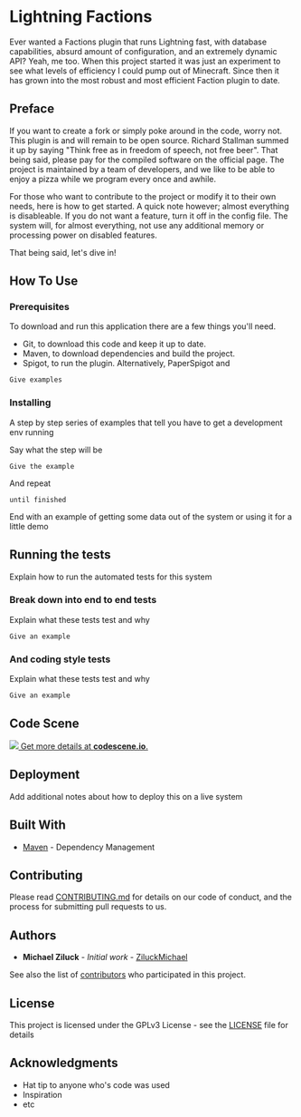 # Lightning Factions

Ever wanted a Factions plugin that runs Lightning fast, with database capabilities, absurd amount of configuration, and an extremely dynamic API? Yeah, me too. When this project started it was just an experiment to see what levels of efficiency I could pump out of Minecraft. Since then it has grown into the most robust and most efficient Faction plugin to date.

## Preface

If you want to create a fork or simply poke around in the code, worry not. This plugin is and will remain to be open source. Richard Stallman summed it up by saying "Think free as in freedom of speech, not free beer". That being said, please pay for the compiled software on the official page. The project is maintained by a team of developers, and we like to be able to enjoy a pizza while we program every once and awhile.

For those who want to contribute to the project or modify it to their own needs, here is how to get started. A quick note however; almost everything is disableable. If you do not want a feature, turn it off in the config file. The system will, for almost everything, not use any additional memory or processing power on disabled features.

That being said, let's dive in!

## How To Use 

### Prerequisites
To download and run this application there are a few things you'll need.

 - Git, to download this code and keep it up to date.
 - Maven, to download dependencies and build the project.
 - Spigot, to run the plugin. Alternatively, PaperSpigot and 

```
Give examples
```

### Installing

A step by step series of examples that tell you have to get a development env running

Say what the step will be

```
Give the example
```

And repeat

```
until finished
```

End with an example of getting some data out of the system or using it for a little demo

## Running the tests

Explain how to run the automated tests for this system

### Break down into end to end tests

Explain what these tests test and why

```
Give an example
```

### And coding style tests

Explain what these tests test and why

```
Give an example
```

## Code Scene

[![](https://codescene.io/projects/4491/status.svg) Get more details at **codescene.io**.](https://codescene.io/projects/4491/jobs/latest-successful/results)

## Deployment

Add additional notes about how to deploy this on a live system

## Built With

* [Maven](https://maven.apache.org/) - Dependency Management

## Contributing

Please read [CONTRIBUTING.md](https://gist.github.com/PurpleBooth/b24679402957c63ec426) for details on our code of conduct, and the process for submitting pull requests to us. 

## Authors

* **Michael Ziluck** - *Initial work* - [ZiluckMichael](https://github.com/ZiluckMichael)

See also the list of [contributors](https://github.com/ZiluckMichael/Factions/contributors) who participated in this project.

## License

This project is licensed under the GPLv3 License - see the [LICENSE](LICENSE) file for details

## Acknowledgments

* Hat tip to anyone who's code was used
* Inspiration
* etc
